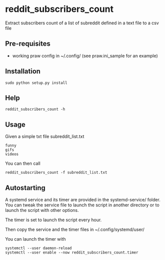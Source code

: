 # reddit_subscribers_count

Extract subscribers count of a list of subreddit defined in a text file to a csv file

## Pre-requisites

- working praw config in ~/.config/ (see praw.ini_sample for an example)

## Installation

```
sudo python setup.py install
```

## Help

```
reddit_subscribers_count -h
```

## Usage

Given a simple txt file subreddit_list.txt

```
funny
gifs
videos
```

You can then call

```
reddit_subscribers_count -f subreddit_list.txt
```

## Autostarting

A systemd service and its timer are provided in the systemd-service/ folder. You can tweak the service file to launch the script in another directory or to launch the script with other options.

The timer is set to launch the script every hour.

Then copy the service and the timer files in ~/.config/systemd/user/

You can launch the timer with

```
systemctl --user daemon-reload
systemctl --user enable --now reddit_subscribers_count.timer
```
